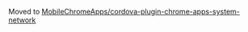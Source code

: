 Moved to [MobileChromeApps/cordova-plugin-chrome-apps-system-network](MobileChromeApps/cordova-plugin-chrome-apps-system-network)